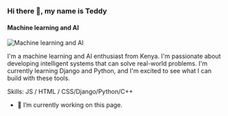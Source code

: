 ### Hi there 👋, my name is Teddy
#### Machine learning and AI
![Machine learning and AI](https://photos.google.com/search/_e%2Fm%2F09xbm8_Book%20Cover/photo/AF1QipMecPLkiNrvQ_1nsiFtpT3xf804QrvmY5xHjwVm)

I'm a machine learning and AI enthusiast from Kenya. I'm passionate about developing intelligent systems that can solve real-world problems. I'm currently learning Django and Python, and I'm excited to see what I can build with these tools.

Skills:  JS / HTML / CSS/Django/Python/C++

- 🔭 I’m currently working on this page. 




